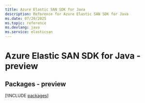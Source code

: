 ```yaml
---
title: Azure Elastic SAN SDK for Java
description: Reference for Azure Elastic SAN SDK for Java
ms.date: 07/29/2025
ms.topic: reference
ms.devlang: java
ms.service: elasticsan
---
```

# Azure Elastic SAN SDK for Java - preview
## Packages - preview
[!INCLUDE [packages](elastic-san-index.md)]